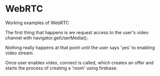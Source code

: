 WebRTC
======

Working examples of WebRTC

The first thing that happens is we request access to the user's video channel with
navigator.getUserMedia();

Nothing really happens at that point until the user says 'yes' to enabling
video stream. 

Once user enables video, connect is called, which creates an offer and 
starts the process of creating a 'room' using firebase.